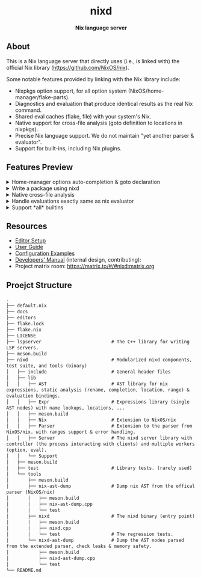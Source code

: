 <div align="center">
  <h1>nixd</code></h1>

  <p>
    <strong>Nix language server</strong>
  </p>
</div>

## About

This is a Nix language server that directly uses (i.e., is linked with) the official Nix library (https://github.com/NixOS/nix).

Some notable features provided by linking with the Nix library include:

- Nixpkgs option support, for all option system (NixOS/home-manager/flake-parts).
- Diagnostics and evaluation that produce identical results as the real Nix command.
- Shared eval caches (flake, file) with your system's Nix.
- Native support for cross-file analysis (goto definition to locations in nixpkgs).
- Precise Nix language support. We do not maintain "yet another parser & evaluator".
- Support for built-ins, including Nix plugins.


## Features Preview


<details><summary>Home-manager options auto-completion & goto declaration</summary>

![options-example](https://github.com/nix-community/nixd/assets/36667224/43e00a8e-c2e6-4598-b188-f5e95d708256)

See how to configure option system: https://github.com/nix-community/nixd/blob/main/docs/user-guide.md#options

</details>

<details><summary>Write a package using nixd</summary>

![write-package](https://github.com/nix-community/nixd/assets/36667224/a974c60e-096e-4964-a5d4-fc926963d577)

</details>

<details><summary>Native cross-file analysis</summary>

![package](docs/images/3e4fc99c-7a20-42be-a337-d1746239c731.png)

We support goto-definition on nix derivations!
Just `Ctrl + click` to see where is a package defined.

![goto-def-pkg-2](https://github.com/nix-community/nixd/assets/36667224/726c711f-cf75-48f4-9f3b-40dd1b9f53be)

And also for nix lambda:

![lambda-location](https://github.com/nix-community/nixd/assets/36667224/5792da0b-8152-4e51-9b0e-0387b045eeb5)

See how to configure the evaluator for cross-file analysis: https://github.com/nix-community/nixd/blob/main/docs/user-guide.md#evaluation

</details>

<details><summary>Handle evaluations exactly same as nix evaluator</summary>

![infinte-recursion](docs/images/9ed5e08a-e439-4b09-ba78-d83dc0a8a03f.png)

</details>

<details><summary>Support *all* builtins</summary>

![eval-builtin-json](docs/images/59655838-36a8-4145-9717-f2009e0efef9.png)

And diagnostic:

![eval-builtin-diagnostic](docs/images/f6e10994-41e4-4a03-84a2-ef275fb402fd.png)

</details>

## Resources

- [Editor Setup](docs/editor-setup.md)
- [User Guide](docs/user-guide.md)
- [Configuration Examples](docs/examples)
- [Developers' Manual](docs/dev.md) (internal design, contributing):
- Project matrix room: https://matrix.to/#/#nixd:matrix.org

## Proejct Structure

```
.
├── default.nix
├── docs
├── editors
├── flake.lock
├── flake.nix
├── LICENSE
├── lspserver                          # The C++ library for writing LSP servers.
├── meson.build
├── nixd                               # Modularized nixd components, test suite, and tools (binary)
│   ├── include                        # General header files
│   ├── lib
│   │   ├── AST                        # AST library for nix expressions, static analysis (rename, completion, location, range) & evaluation bindings.
│   │   ├── Expr                       # Expressions library (single AST nodes) with name lookups, locations, ...
│   │   ├── meson.build
│   │   ├── Nix                        # Extension to NixOS/nix
│   │   ├── Parser                     # Extension to the parser from NixOS/nix. with ranges support & error handling.
│   │   ├── Server                     # The nixd server library with controller (the process interacting with clients) and multiple workers (option, eval).
│   │   └── Support
│   ├── meson.build
│   ├── test                           # Library tests. (rarely used)
│   └── tools
│       ├── meson.build
│       ├── nix-ast-dump               # Dump nix AST from the offical parser (NixOS/nix)
│       │   ├── meson.build
│       │   ├── nix-ast-dump.cpp
│       │   └── test
│       ├── nixd                       # The nixd binary (entry point)
│       │   ├── meson.build
│       │   ├── nixd.cpp
│       │   └── test                   # The regression tests.
│       └── nixd-ast-dump              # Dump the AST nodes parsed from the extended parser, check leaks & memory safety.
│           ├── meson.build
│           ├── nixd-ast-dump.cpp
│           └── test
└── README.md

```
